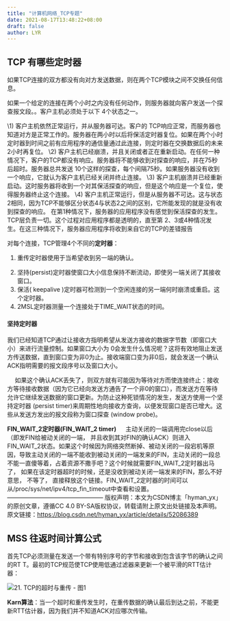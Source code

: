 ```yaml
---
title: "计算机网络_TCP专题"
date: 2021-08-17T13:48:22+08:00
draft: false
author: LYR
---
```




## TCP 有哪些定时器

如果TCP连接的双方都没有向对方发送数据，则在两个TCP模块之间不交换任何信息。

如果一个给定的连接在两个小时之内没有任何动作，则服务器就向客户发送一个探查报文段。。客户主机必须处于以下 4个状态之一。

\1) 客户主机依然正常运行，并从服务器可达。客户的 TCP响应正常，而服务器也知道对方是正常工作的。服务器在两小时以后将保活定时器复位。如果在两个小时定时器到时间之前有应用程序的通信量通过此连接，则定时器在交换数据后的未来2小时再复位。
\2) 客户主机已经崩溃，并且关闭或者正在重新启动。在任何一种情况下，客户的TCP都没有响应。服务器将不能够收到对探查的响应，并在75秒后超时。服务器总共发送 10个这样的探查，每个间隔75秒。如果服务器没有收到一个响应，它就认为客户主机已经关闭并终止连接。
\3) 客户主机崩溃并已经重新启动。这时服务器将收到一个对其保活探查的响应，但是这个响应是一个复位，使得服务器终止这个连接。
\4) 客户主机正常运行，但是从服务器不可达。这与状态 2相同，因为TCP不能够区分状态4与状态2之间的区别，它所能发现的就是没有收到探查的响应。
在第1种情况下，服务器的应用程序没有感觉到保活探查的发生。 TCP层负责一切。这个过程对应用程序都是透明的，直至第 2、3或4种情况发生。在这三种情况下，服务器应用程序将收到来自它的TCP的差错报告

对每个连接，TCP管理4个不同的**定时器**：

1) 重传定时器使用于当希望收到另一端的确认。

2. 坚持(persist)定时器使窗口大小信息保持不断流动，即使另一端关闭了其接收窗口。
3. 保活( keepalive )定时器可检测到一个空闲连接的另一端何时崩溃或重启。这个定时器。
4. 2MSL定时器测量一个连接处于TIME_WAIT状态的时间。



#### 坚持定时器 

我们已经知道TCP通过让接收方指明希望从发送方接收的数据字节数（即窗口大小）来进行流量控制。如果窗口大小为 0会发生什么情况呢？这将有效地阻止发送方传送数据，直到窗口变为非0为止。接收端窗口变为非0后，就会发送一个确认ACK指明需要的报文段序号以及窗口大小。

   如果这个确认ACK丢失了，则双方就有可能因为等待对方而使连接终止：接收方等待接收数据（因为它已经向发送方通告了一个非0的窗口），而发送方在等待允许它继续发送数据的窗口更新。为防止这种死锁情况的发生，发送方使用一个坚持定时器 (persist timer)来周期性地向接收方查询，以便发现窗口是否已增大。这些从发送方发出的报文段称为窗口探查 (window probe)。


**FIN_WAIT_2定时器(FIN_WAIT_2 timer)**
   主动关闭的一端调用完close以后（即发FIN给被动关闭的一端， 并且收到其对FIN的确认ACK）则进入FIN_WAIT_2状态。如果这个时候因为网络突然断掉、被动关闭的一段宕机等原因，导致主动关闭的一端不能收到被动关闭的一端发来的FIN，主动关闭的一段总不能一直傻等着，占着资源不撒手吧？这个时候就需要FIN_WAIT_2定时器出马了， 如果在该定时器超时的时候，还是没收到被动关闭一端发来的FIN，那么不好意思， 不等了， 直接释放这个链接。FIN_WAIT_2定时器的时间可以从/proc/sys/net/ipv4/tcp_fin_timeout中查看和设置。
————————————————
版权声明：本文为CSDN博主「hyman_yx」的原创文章，遵循CC 4.0 BY-SA版权协议，转载请附上原文出处链接及本声明。
原文链接：https://blog.csdn.net/hyman_yx/article/details/52086389

## MSS 往返时间计算公式

首先TCP必须测量在发送一个带有特别序号的字节和接收到包含该字节的确认之间的RT T。最初的TCP规范使TCP使用低通过滤器来更新一个被平滑的RTT估计器：

![21. TCP的超时与重传 - 图1](https://static.sitestack.cn/projects/lutzchuck-tcpip-note/img/chap21/img0.png)

**Karn算法**：当一个超时和重传发生时，在重传数据的确认最后到达之前，不能更新RTT估计器，因为我们并不知道ACK对应哪次传输。













